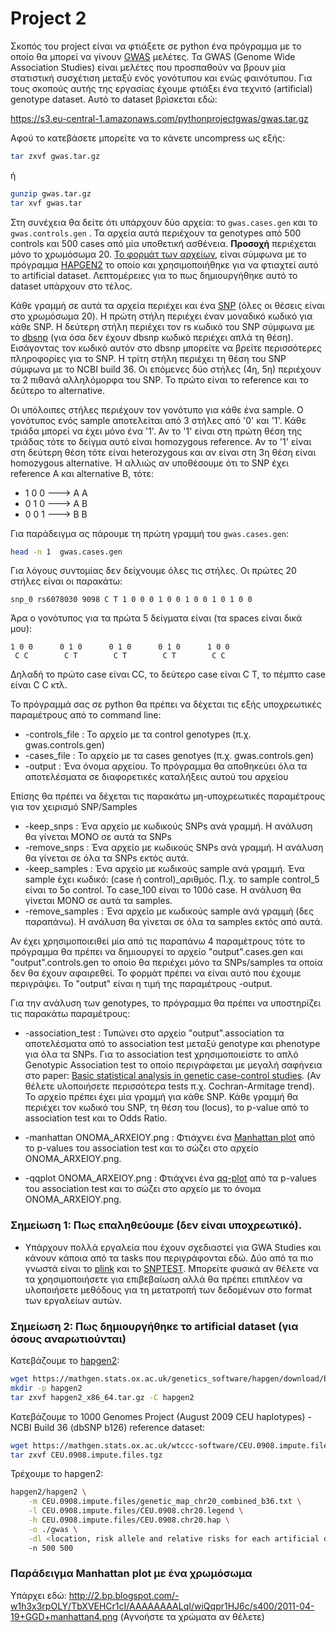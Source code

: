 # Project 2
<!-- https://gist.github.com/kantale/24f4f02d5b87ce0146e0455791e71aeb  --> 

Σκοπός του project είναι να φτιάξετε σε python ένα πρόγραμμα με το οποίο θα μπορεί να γίνουν [GWAS](https://en.wikipedia.org/wiki/Genome-wide_association_study) μελέτες. Τα GWAS (Genome Wide Association Studies) είναι μελέτες που προσπαθούν να βρουν μία στατιστική συσχέτιση μεταξύ ενός γονότυπου και ενώς φαινότυπου. Για τους σκοπούς αυτής της εργασίας έχουμε φτιάξει ένα τεχνιτό (artificial) genotype dataset. Αυτό το dataset βρίσκεται εδώ:

https://s3.eu-central-1.amazonaws.com/pythonprojectgwas/gwas.tar.gz

Αφού το κατεβάσετε μπορείτε να το κάνετε uncompress ως εξής:

```bash
tar zxvf gwas.tar.gz
```

ή 

```bash
gunzip gwas.tar.gz
tar xvf gwas.tar
```

Στη συνέχεια θα δείτε ότι υπάρχουν δύο αρχεία: το ```gwas.cases.gen``` και το ```gwas.controls.gen``` .
Τα αρχεία αυτά περιέχουν τα genotypes από 500 controls και 500 cases από μία υποθετική ασθένεια. **Προσοχή** περιέχεται μόνο το χρωμόσωμα 20. [Το φορμάτ των αρχείων](http://www.stats.ox.ac.uk/%7Emarchini/software/gwas/file_format.html#Genotype_File_Format), είναι σύμφωνα με το πρόγραμμα [HAPGEN2](https://mathgen.stats.ox.ac.uk/genetics_software/hapgen/hapgen2.html) το οποίο και χρησιμοποιήθηκε για να φτιαχτεί αυτό το artificial dataset. Λεπτομέρειες για το πως δημιουργήθηκε αυτό το dataset υπάρχουν στο τέλος. 

Κάθε γραμμή σε αυτά τα αρχεία περιέχει και ένα [SNP](https://en.wikipedia.org/wiki/Single-nucleotide_polymorphism) (όλες οι θέσεις είναι στο χρωμόσωμα 20). Η πρώτη στήλη περιέχει έναν μοναδικό κωδικό για κάθε SNP. Η δεύτερη στήλη περιέχει τον rs κωδικό του SNP σύμφωνα με το [dbsnp](https://www.ncbi.nlm.nih.gov/projects/SNP/) (για όσα δεν έχουν dbsnp κωδικό περιέχει απλά τη θέση). Εισάγοντας τον κωδικό αυτόν στο dbsnp μπορείτε να βρείτε περισσότερες πληροφορίες για το SNP. Η τρίτη στήλη περιέχει τη θέση του SNP σύμφωνα με το NCBI build 36. Οι επόμενες δύο στήλες (4η, 5η) περιέχουν τα 2 πιθανά αλληλόμορφα του SNP. Το πρώτο είναι το reference και το δεύτερο το alternative. 

Οι υπόλοιπες στήλες περιέχουν τον γονότυπο για κάθε ένα sample. Ο γονότυπος ενός sample αποτελείται από 3 στήλες από '0' και '1'. Κάθε τριάδα μπορεί να έχει μόνο ένα '1'. Αν το '1' είναι στη πρώτη θέση της τριάδας τότε το δείγμα αυτό είναι homozygous reference. Αν το '1' είναι στη δεύτερη θέση τότε είναι heterozygous και αν είναι στη 3η θέση είναι homozygous alternative. Ή αλλιώς αν υποθέσουμε ότι το SNP έχει reference A και alternative B, τότε:

* 1 0 0 ---> Α Α
* 0 1 0 ---> Α Β
* 0 0 1 ---> Β Β

Για παράδειγμα ας πάρουμε τη πρώτη γραμμή του ```gwas.cases.gen```:

```bash
head -n 1  gwas.cases.gen 
```

Για λόγους συντομίας δεν δείχνουμε όλες τις στήλες. Οι πρώτες 20 στήλες είναι οι παρακάτω:

```
snp_0 rs6078030 9098 C T 1 0 0 0 1 0 0 1 0 0 1 0 1 0 0
```

Άρα ο γονότυπος για τα πρώτα 5 δείγματα είναι (τα spaces είναι δικά μου):

```
1 0 0      0 1 0      0 1 0      0 1 0      1 0 0
 C C        C T        C T        C T        C C          
```

Δηλαδή το πρώτο case είναι CC, το δεύτερο case είναι C T, το πέμπτο case είναι C C κτλ.


Το πρόγραμμά σας σε python θα πρέπει να δέχεται τις εξής υποχρεωτικές παραμέτρους από το command line:
* -controls_file  : Το αρχείο με τα control genotypes (π.χ. gwas.controls.gen)
* -cases_file     : Το αρχείο με τα cases genotyes (π.χ. gwas.controls.gen)
* -output         : Ένα όνομα αρχείου. Το πρόγραμμα θα αποθηκεύει όλα τα αποτελέσματα σε διαφορετικές καταλήξεις αυτού του αρχείου 

Επίσης θα πρέπει να δέχεται τις παρακάτω μη-υποχρεωτικές παραμέτρους για τον χειρισμό SNP/Samples
* -keep_snps      : Ένα αρχείο με κωδικούς SNPs ανά γραμμή. Η ανάλυση θα γίνεται ΜΟΝΟ σε αυτά τα SNPs
* -remove_snps    : Ένα αρχείο με κωδικούς SNPs ανά γραμμή. Η ανάλυση θα γίνεται σε όλα τα SNPs εκτός αυτά.
* -keep_samples   : Ένα αρχείο με κωδικούς sample ανά γραμμή. Ένα sample έχει κωδικό: (case ή control)\_αριθμός. Π.χ. το sample control_5 είναι το 5ο control. Το case_100 είναι το 100ό case. Η ανάλυση θα γίνεται ΜΟΝΟ σε αυτά τα samples.
* -remove_samples : Ένα αρχείο με κωδικούς sample ανά γραμμή (δες παραπάνω). Η ανάλυση θα γίνεται σε όλα τα samples εκτός από αυτά.

Αν έχει χρησιμοποιειθεί μία από τις παραπάνω 4 παραμέτρους τότε το πρόγραμμα θα πρέπει να δημιουργεί το αρχείο "output".cases.gen και "output".controls.gen το οποίο θα περιέχει μόνο τα SNPs/samples τα οποία δεν θα έχουν αφαιρεθεί. Το φορμάτ πρέπει να είναι αυτό που έχουμε περιγράψει. Το "output" είναι η τιμή της παραμέτρους -output.  

Για την ανάλυση των genotypes, το πρόγραμμα θα πρέπει να υποστηρίζει τις παρακάτω παραμέτρους:

* -association_test : Τυπώνει στο αρχείο "output".association τα αποτελέσματα από το association test μεταξύ genotype και phenotype για όλα τα SNPs. Για το association test χρησιμοποιείστε το απλό Genotypic Association test το οποίο περιγράφεται με μεγαλή σαφήνεια στο paper: [Basic statistical analysis in genetic case-control studies](https://www.ncbi.nlm.nih.gov/pmc/articles/PMC3154648/). (Αν θέλετε υλοποιήσετε περισσότερα tests π.χ. Cochran-Armitage trend). Το αρχείο πρέπει έχει μία γραμμή για κάθε SNP. Κάθε γραμμή θα περιέχει τον κωδικό του SNP, τη θέση του (locus), το p-value από το association test και το Odds Ratio. 

* -manhattan ONOMA_ARXEIOY.png : Φτιάχνει ένα [Manhattan plot](https://en.wikipedia.org/wiki/Manhattan_plot) από το p-values του association test και το σώζει στο αρχείο ONOMA_ARXEIOY.png. 

* -qqplot ONOMA_ARXEIOY.png : Φτιάχνει ένα [qq-plot](https://en.wikipedia.org/wiki/Q%E2%80%93Q_plot) από τα p-values του association test και το σώζει στο αρχείο με το όνομα ONOMA_ARXEIOY.png. 


### Σημείωση 1: Πως επαληθεύουμε (δεν είναι υποχρεωτικό).
* Υπάρχουν πολλά εργαλεία που έχουν σχεδιαστεί για GWA Studies και κάνουν κάποια από τα tasks που περιγράφονται εδώ. Δύο από τα πιο γνωστά είναι το [plink](http://pngu.mgh.harvard.edu/~purcell/plink/index.shtml) και το [SNPTEST](https://mathgen.stats.ox.ac.uk/genetics_software/snptest/snptest.html#introduction). Μπορείτε φυσικά αν θέλετε να τα χρησιμοποιήσετε για επιβεβαίωση αλλά θα πρέπει επιπλέον να υλοποιήσετε μεθόδους για τη μετατροπή των δεδομένων στο format των εργαλείων αυτών. 

### Σημείωση 2: Πως δημιουργήθηκε το artificial dataset (για όσους αναρωτιούνται)
Κατεβάζουμε το [hapgen2](https://mathgen.stats.ox.ac.uk/genetics_software/hapgen/hapgen2.html):

```bash
wget https://mathgen.stats.ox.ac.uk/genetics_software/hapgen/download/builds/x86_64/v2.2.0/hapgen2_x86_64.tar.gz
mkdir -p hapgen2
tar zxvf hapgen2_x86_64.tar.gz -C hapgen2 
```

Κατεβάζουμε το 1000 Genomes Project (August 2009 CEU haplotypes) - NCBI Build 36 (dbSNP b126) reference dataset:

```bash
wget https://mathgen.stats.ox.ac.uk/wtccc-software/CEU.0908.impute.files.tgz
tar zxvf CEU.0908.impute.files.tgz
```

Τρέχουμε το hapgen2:

```bash
hapgen2/hapgen2 \
    -m CEU.0908.impute.files/genetic_map_chr20_combined_b36.txt \
    -l CEU.0908.impute.files/CEU.0908.chr20.legend \
    -h CEU.0908.impute.files/CEU.0908.chr20.hap \
    -o ./gwas \
    -dl <location, risk allele and relative risks for each artificial disease risk variant, NOT SHOWN!!!>
    -n 500 500
```


### Παράδειγμα Manhattan plot με ένα χρωμόσωμα

Υπάρχει εδώ: http://2.bp.blogspot.com/-w1h3x3rpOLY/TbXVEHCr1cI/AAAAAAAALqI/wiQqpr1HJ6c/s400/2011-04-19+GGD+manhattan4.png 
(Αγνοήστε τα χρώματα αν θέλετε)

